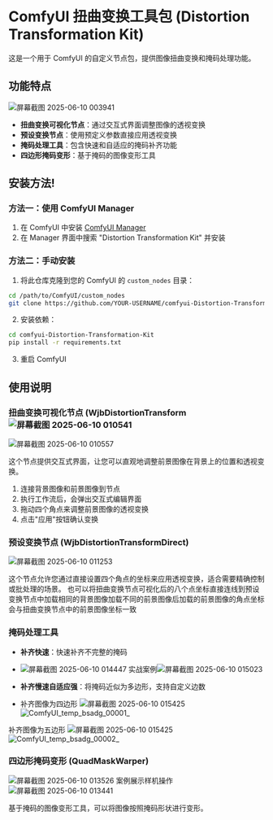 # ComfyUI 扭曲变换工具包 (Distortion Transformation Kit)

这是一个用于 ComfyUI 的自定义节点包，提供图像扭曲变换和掩码处理功能。

## 功能特点
![屏幕截图 2025-06-10 003941](https://github.com/user-attachments/assets/abcd14fb-1ea7-4484-9d70-f352bd3d5efd)

- **扭曲变换可视化节点**：通过交互式界面调整图像的透视变换
- **预设变换节点**：使用预定义参数直接应用透视变换
- **掩码处理工具**：包含快速和自适应的掩码补齐功能
- **四边形掩码变形**：基于掩码的图像变形工具
  
## 安装方法!


### 方法一：使用 ComfyUI Manager

1. 在 ComfyUI 中安装 [ComfyUI Manager](https://github.com/ltdrdata/ComfyUI-Manager)
2. 在 Manager 界面中搜索 "Distortion Transformation Kit" 并安装

### 方法二：手动安装

1. 将此仓库克隆到您的 ComfyUI 的 `custom_nodes` 目录：
```bash
cd /path/to/ComfyUI/custom_nodes
git clone https://github.com/YOUR-USERNAME/comfyui-Distortion-Transformation-Kit.git
```

2. 安装依赖：
```bash
cd comfyui-Distortion-Transformation-Kit
pip install -r requirements.txt
```

3. 重启 ComfyUI

## 使用说明

### 扭曲变换可视化节点 (WjbDistortionTransform![屏幕截图 2025-06-10 010541](https://github.com/user-attachments/assets/794337f8-8dcb-4754-aae1-45cd53d7bf51)
![屏幕截图 2025-06-10 010557](https://github.com/user-attachments/assets/69424904-0a74-492b-ab91-aebdbebe6ead)


这个节点提供交互式界面，让您可以直观地调整前景图像在背景上的位置和透视变换。

1. 连接背景图像和前景图像到节点
2. 执行工作流后，会弹出交互式编辑界面
3. 拖动四个角点来调整前景图像的透视变换
4. 点击"应用"按钮确认变换

### 预设变换节点 (WjbDistortionTransformDirect)
![屏幕截图 2025-06-10 011253](https://github.com/user-attachments/assets/d08bcdfc-f9e9-4b98-84b3-b3e6947daed2)

这个节点允许您通过直接设置四个角点的坐标来应用透视变换，适合需要精确控制或批处理的场景。
也可以将扭曲变换节点可视化后的八个点坐标直接连线到预设变换节点中加载相同的背景图像加载不同的前景图像后加载的前景图像的角点坐标会与扭曲变换节点中的前景图像坐标一致
### 掩码处理工具

- **补齐快速**：快速补齐不完整的掩码
- ![屏幕截图 2025-06-10 014447](https://github.com/user-attachments/assets/a42addd5-342f-48cd-a2e5-07ef9d94daae)
实战案例![屏幕截图 2025-06-10 015023](https://github.com/user-attachments/assets/21ebcf47-dd2a-42fb-b1bd-34706ea8ce20)

- **补齐慢速自适应强**：将掩码近似为多边形，支持自定义边数
- 补齐图像为四边形
![屏幕截图 2025-06-10 015425](https://github.com/user-attachments/assets/86e29e7f-0ec7-46df-9cb9-b095af0c710b)
![ComfyUI_temp_bsadg_00001_](https://github.com/user-attachments/assets/a016ea3f-9824-4bc6-90e1-f7f584ca21b9)

补齐图像为五边形
![屏幕截图 2025-06-10 015425](https://github.com/user-attachments/assets/f53391ea-d30a-472f-be53-ea239e3c8d8b)
![ComfyUI_temp_bsadg_00002_](https://github.com/user-attachments/assets/352cac6d-7b21-489d-9521-23f5dab17f54)

### 四边形掩码变形 (QuadMaskWarper)
![屏幕截图 2025-06-10 013526](https://github.com/user-attachments/assets/610d0b25-4f83-419b-bc1c-f95a6b09b692)
案例展示样机操作
![屏幕截图 2025-06-10 013441](https://github.com/user-attachments/assets/b83c14d4-6a3f-4cfc-911e-5997a334190c)

基于掩码的图像变形工具，可以将图像按照掩码形状进行变形。

